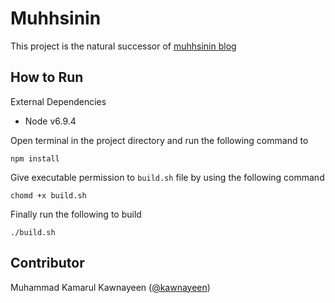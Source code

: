 Muhhsinin
=========

This project is the natural successor of [muhhsinin blog](http://muhhsinin.blogspot.com)

How to Run
-----------

External Dependencies

- Node v6.9.4

Open terminal in the project directory and run the following command to 
```
npm install
```

Give executable permission to ```build.sh``` file by using the following command
```
chomd +x build.sh
```

Finally run the following to build

```
./build.sh
```


Contributor
-----------
Muhammad Kamarul Kawnayeen ([@kawnayeen](https://github.com/kawnayeen))
